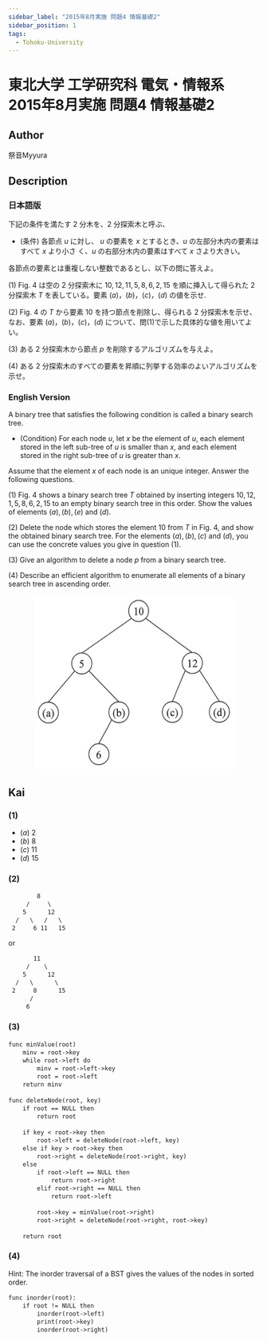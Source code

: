 ```yaml
---
sidebar_label: "2015年8月実施 問題4 情報基礎2"
sidebar_position: 1
tags:
  - Tohoku-University
---
```

# 東北大学 工学研究科 電気・情報系 2015年8月実施 問題4 情報基礎2

## **Author**
祭音Myyura

## **Description**
### 日本語版
下記の条件を満たす $2$ 分木を、$2$ 分探索木と呼ぶ、

- (条件) 各節点 $u$ に対し、 $u$ の要素を $x$ とするとき、$u$ の左部分木内の要素はすべて $x$ より小さ く、$u$ の右部分木内の要素はすべて $x$ さより大きい。

各節点の要素とは重複しない整数であるとし、以下の問に答えよ。

(1) Fig. 4 は空の $2$ 分探索木に $10, 12, 11, 5, 8, 6, 2, 15$ を順に挿入して得られた $2$ 分探索木 $T$ を表している。要素 $(a)，(b)，(c)，(d)$ の値を示せ.

(2) Fig. 4 の $T$ から要素 $10$ を持つ節点を削除し、得られる $2$ 分探索木を示せ、なお、要素 $(a)，(b)，(c)，(d)$ について、問(1)で示した具体的な値を用いてよい。

(3) ある $2$ 分探索木から節点 $p$ を削除するアルゴリズムを与えよ。

(4) ある $2$ 分探索木のすべての要素を昇順に列挙する効率のよいアルゴリズムを示せ。

### English Version
A binary tree that satisfies the following condition is called a binary search tree.

- (Condition) For each node $u$, let $x$ be the element of $u$, each element stored in the left sub-tree of $u$ is smaller than $x$, and each element stored in the right sub-tree of $u$ is greater than $x$.

Assume that the element $x$ of each node is an unique integer. Answer the following questions.

(1) Fig. 4 shows a binary search tree $T$ obtained by inserting integers $10, 12, 1, 5, 8, 6, 2, 15$ to an empty binary search tree in this order. Show the values of elements $(a), (b), (e)$ and $(d)$.

(2) Delete the node which stores the element $10$ from $T$ in Fig. 4, and show the obtained binary search tree. For the elements $(a), (b), (c)$ and $(d)$, you can use the concrete values you give in question (1).

(3) Give an algorithm to delete a node $p$ from a binary search tree.

(4) Describe an efficient algorithm to enumerate all elements of a binary search tree in ascending order.


<figure style="text-align:center;">
  <img src="https://raw.githubusercontent.com/Myyura/the_kai_project_assets/main/kakomonn/tohoku_university/engineering/ecei_2015_8_kiso_4_1.jpg" width="400" height="350" alt="Fig. 4"/>
</figure>

## **Kai**
### (1)

- $(a)$ 2
- $(b)$ 8
- $(c)$ 11
- $(d)$ 15

### (2)
```text
        8
     /     \
    5      12
  /   \   /   \
 2     6 11   15
```

or

```text
       11
     /    \
    5      12
  /   \      \
 2     8      15
      /
     6 
```

### (3)
```text
func minValue(root)
    minv = root->key
    while root->left do
        minv = root->left->key
        root = root->left
    return minv

func deleteNode(root, key)
    if root == NULL then
        return root

    if key < root->key then
        root->left = deleteNode(root->left, key)
    else if key > root->key then
        root->right = deleteNode(root->right, key)
    else
        if root->left == NULL then
            return root->right
        elif root->right == NULL then
            return root->left

        root->key = minValue(root->right)
        root->right = deleteNode(root->right, root->key)

    return root
```

### (4)
Hint: The inorder traversal of a BST gives the values of the nodes in sorted order.

```text
func inorder(root):
    if root != NULL then
        inorder(root->left)
        print(root->key)
        inorder(root->right)
```
